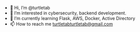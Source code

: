 - 👋 Hi, I’m @turtletab
- 👀 I’m interested in cybersecurity, backend development.
- 🌱 I’m currently learning Flask, AWS, Docker, Active Directory
- 📫 How to reach me turtletabturtletab@gmail.com

<!---
turtletab/turtletab is a ✨ special ✨ repository because its `README.md` (this file) appears on your GitHub profile.
You can click the Preview link to take a look at your changes.
--->
